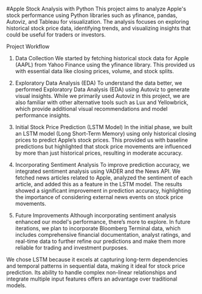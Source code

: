 #Apple Stock Analysis with Python
This project aims to analyze Apple's stock performance using Python libraries such as yfinance, pandas, Autoviz, and Tableau for visualization. The analysis focuses on exploring historical stock price data, identifying trends, and visualizing insights that could be useful for traders or investors.

Project Workflow
1. Data Collection
We started by fetching historical stock data for Apple (AAPL) from Yahoo Finance using the yfinance library. This provided us with essential data like closing prices, volume, and stock splits.

2. Exploratory Data Analysis (EDA)
To understand the data better, we performed Exploratory Data Analysis (EDA) using Autoviz to generate visual insights. While we primarily used Autoviz in this project, we are also familiar with other alternative tools such as Lux and Yellowbrick, which provide additional visual recommendations and model performance insights.

3. Initial Stock Price Prediction (LSTM Model)
In the initial phase, we built an LSTM model (Long Short-Term Memory) using only historical closing prices to predict Apple’s stock prices. This provided us with baseline predictions but highlighted that stock price movements are influenced by more than just historical prices, resulting in moderate accuracy.

4. Incorporating Sentiment Analysis
To improve prediction accuracy, we integrated sentiment analysis using VADER and the News API. We fetched news articles related to Apple, analyzed the sentiment of each article, and added this as a feature in the LSTM model. The results showed a significant improvement in prediction accuracy, highlighting the importance of considering external news events on stock price movements.

5. Future Improvements
Although incorporating sentiment analysis enhanced our model's performance, there’s more to explore. In future iterations, we plan to incorporate Bloomberg Terminal data, which includes comprehensive financial documentation, analyst ratings, and real-time data to further refine our predictions and make them more reliable for trading and investment purposes.


We chose LSTM because it excels at capturing long-term dependencies and temporal patterns in sequential data, making it ideal for stock price prediction. Its ability to handle complex non-linear relationships and integrate multiple input features offers an advantage over traditional models.
